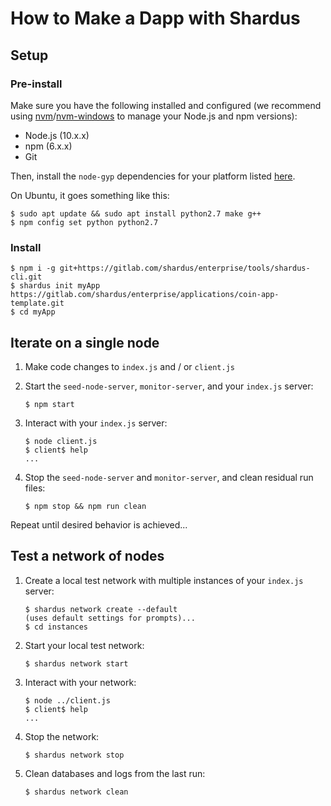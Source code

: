 # How to Make a Dapp with Shardus

## Setup

### Pre-install

Make sure you have the following installed and configured (we recommend using [nvm](https://github.com/nvm-sh/nvm)/[nvm-windows](https://github.com/coreybutler/nvm-windows) to manage your Node.js and npm versions):
* Node.js (10.x.x)
* npm (6.x.x)
* Git

Then, install the `node-gyp` dependencies for your platform listed [here](https://www.npmjs.com/package/node-gyp#installation).

On Ubuntu, it goes something like this:
```
$ sudo apt update && sudo apt install python2.7 make g++
$ npm config set python python2.7
```

### Install

```
$ npm i -g git+https://gitlab.com/shardus/enterprise/tools/shardus-cli.git
$ shardus init myApp https://gitlab.com/shardus/enterprise/applications/coin-app-template.git
$ cd myApp
```

## Iterate on a single node

1. Make code changes to `index.js` and / or `client.js`

2. Start the `seed-node-server`, `monitor-server`, and your `index.js` server:

    ```
    $ npm start
    ```

3. Interact with your `index.js` server:

    ```
    $ node client.js
    $ client$ help
    ...
    ```

4. Stop the `seed-node-server` and `monitor-server`, and clean residual run files:

    ```
    $ npm stop && npm run clean
    ```

Repeat until desired behavior is achieved...

## Test a network of nodes

1. Create a local test network with multiple instances of your `index.js` server:

    ```
    $ shardus network create --default
    (uses default settings for prompts)...
    $ cd instances
    ```

2. Start your local test network:

    ```
    $ shardus network start
    ```

3. Interact with your network:

    ```
    $ node ../client.js
    $ client$ help
    ...
    ```

4. Stop the network:

   ```
   $ shardus network stop
   ```

5. Clean databases and logs from the last run:

   ```
   $ shardus network clean
   ```
